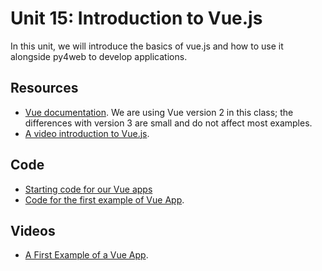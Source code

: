 # Unit 15: Introduction to Vue.js

In this unit, we will introduce the basics of vue.js and how to use it alongside py4web to develop applications.

## Resources

* [Vue documentation](https://vuejs.org/v2/guide/).  We are using Vue version 2 in this class; the differences with version 3 are small and do not affect most examples.
* [A video introduction to Vue.js](https://www.vuemastery.com/courses/intro-to-vue-js/vue-instance/).

## Code

* [Starting code for our Vue apps](https://github.com/learn-py4web/starter_vue)
* [Code for the first example of Vue App](https://github.com/learn-py4web/vue_comments).

## Videos

* [A First Example of a Vue App](https://youtu.be/x-DEYiyPblk).
